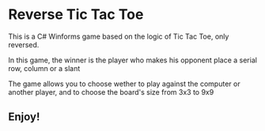 <h1>Reverse Tic Tac Toe </h1>
<p>This is a C# Winforms game based on the logic of Tic Tac Toe, only reversed.</p>
<p>In this game, the winner is the player who makes his opponent place a serial row, column or a slant</p>
<p>The game allows you to choose wether to play against the computer or another player, and to choose the board's size from 3x3 to 9x9</p>
<h2>Enjoy!</h2>
